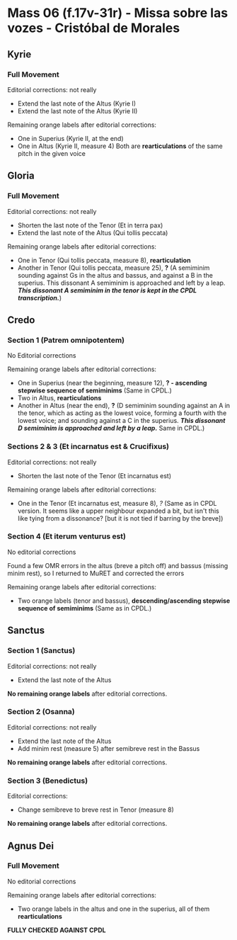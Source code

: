 # Mass 06 (f.17v-31r) - Missa sobre las vozes - Cristóbal de Morales



## Kyrie
### Full Movement

Editorial corrections: not really
- Extend the last note of the Altus (Kyrie I)
- Extend the last note of the Altus (Kyrie II)

Remaining orange labels after editorial corrections:
- One in Superius (Kyrie II, at the end)
- One in Altus (Kyrie II, measure 4)
Both are **rearticulations** of the same pitch in the given voice



## Gloria
### Full Movement

Editorial corrections: not really
- Shorten the last note of the Tenor (Et in terra pax)
- Extend the last note of the Altus (Qui tollis peccata)

Remaining orange labels after editorial corrections:
- One in Tenor (Qui tollis peccata, measure 8), **rearticulation**
- Another in Tenor (Qui tollis peccata, measure 25), **?** 
 (A semiminim sounding against Gs in the altus and bassus, and against a B in the superius. This dissonant A semiminim is approached and left by a leap. ***This dissonant A semiminim in the tenor is kept in the CPDL transcription.***)



## Credo 
### Section 1 (Patrem omnipotentem)

No Editorial corrections

Remaining orange labels after editorial corrections:
- One in Superius (near the beginning, measure 12), **? - ascending stepwise sequence of semiminims** (Same in CPDL.)
- Two in Altus, **rearticulations**
- Another in Altus (near the end), **?**
 (D semiminim sounding against an A in the tenor, which as acting as the lowest voice, forming a fourth with the lowest voice; and sounding against a C in the superius. ***This dissonant D semiminim is approached and left by a leap.*** Same in CPDL.)


### Sections 2 & 3 (Et incarnatus est & Crucifixus)

Editorial corrections: not really
- Shorten the last note of the Tenor (Et incarnatus est)

Remaining orange labels after editorial corrections:
- One in the Tenor (Et incarnatus est, measure 8), *?* 
 (Same as in CPDL version. It seems like a upper neighbour expanded a bit, but isn't this like tying from a dissonance? [but it is not tied if barring by the breve])


### Section 4 (Et iterum venturus est)

No editorial corrections

Found a few OMR errors in the altus (breve a pitch off) and bassus (missing minim rest), so I returned to MuRET and corrected the errors

Remaining orange labels after editorial corrections:
- Two orange labels (tenor and bassus), **descending/ascending stepwise sequence of semiminims**
 (Same as in CPDL.)



## Sanctus
### Section 1 (Sanctus)

Editorial corrections: not really
- Extend the last note of the Altus

**No remaining orange labels** after editorial corrections.


### Section 2 (Osanna)

Editorial corrections: not really
- Extend the last note of the Altus
- Add minim rest (measure 5) after semibreve rest in the Bassus

**No remaining orange labels** after editorial corrections.


### Section 3 (Benedictus)

Editorial corrections:
- Change semibreve to breve rest in Tenor (measure 8)

**No remaining orange labels** after editorial corrections.



## Agnus Dei 
### Full Movement

No editorial corrections

Remaining orange labels after editorial corrections:
- Two orange labels in the altus and one in the superius, all of them **rearticulations**



**FULLY CHECKED AGAINST CPDL**
